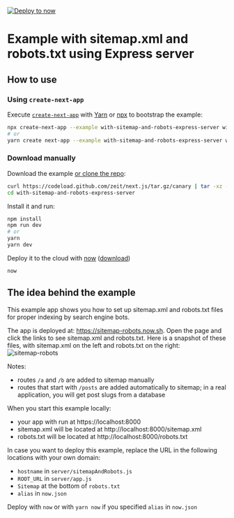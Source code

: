 [![Deploy to now](https://deploy.now.sh/static/button.svg)](https://deploy.now.sh/?repo=https://github.com/zeit/next.js/tree/master/examples/with-sitemap-and-robots)

# Example with sitemap.xml and robots.txt using Express server

## How to use

### Using `create-next-app`

Execute [`create-next-app`](https://github.com/segmentio/create-next-app) with [Yarn](https://yarnpkg.com/lang/en/docs/cli/create/) or [npx](https://github.com/zkat/npx#readme) to bootstrap the example:

```bash
npx create-next-app --example with-sitemap-and-robots-express-server with-sitemap-and-robots-express-server-app
# or
yarn create next-app --example with-sitemap-and-robots-express-server with-sitemap-and-robots-express-server-app
```

### Download manually

Download the example [or clone the repo](https://github.com/zeit/next.js):

```bash
curl https://codeload.github.com/zeit/next.js/tar.gz/canary | tar -xz --strip=2 next.js-canary/examples/with-sitemap-and-robots-expres-server
cd with-sitemap-and-robots-express-server
```

Install it and run:

```bash
npm install
npm run dev
# or
yarn
yarn dev
```

Deploy it to the cloud with [now](https://zeit.co/now) ([download](https://zeit.co/download))

```bash
now
```

## The idea behind the example

This example app shows you how to set up sitemap.xml and robots.txt files for proper indexing by search engine bots.

The app is deployed at: https://sitemap-robots.now.sh. Open the page and click the links to see sitemap.xml and robots.txt. Here is a snapshot of these files, with sitemap.xml on the left and robots.txt on the right:
![sitemap-robots](https://user-images.githubusercontent.com/26158226/38786210-4d0c3f70-40db-11e8-8e44-b2c90cfd1b74.png)

Notes:
- routes `/a` and `/b` are added to sitemap manually
- routes that start with `/posts` are added automatically to sitemap; in a real application, you will get post slugs from a database

When you start this example locally:
- your app with run at https://localhost:8000
- sitemap.xml will be located at http://localhost:8000/sitemap.xml
- robots.txt will be located at http://localhost:8000/robots.txt

In case you want to deploy this example, replace the URL in the following locations with your own domain:
- `hostname` in `server/sitemapAndRobots.js`
- `ROOT_URL` in `server/app.js`
- `Sitemap` at the bottom of `robots.txt`
- `alias` in `now.json`

Deploy with `now` or with `yarn now` if you specified `alias` in `now.json`